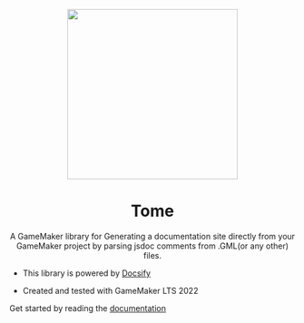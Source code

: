<p align="center"><img src="https://i.imgur.com/UEey42D.png" style="display:block; margin:auto; width:300px"></p>
<h1 align="center">Tome</h1>

<p align="center">A GameMaker library for Generating a documentation site directly from your GameMaker project by parsing jsdoc comments from .GML(or any other) files. </p>


- This library is powered by [Docsify](https://docsify.js.org/#/)

- Created and tested with GameMaker LTS 2022

Get started by reading the [documentation]()


